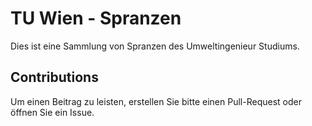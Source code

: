 # TU Wien - Spranzen

Dies ist eine Sammlung von Spranzen des Umweltingenieur Studiums.

## Contributions
Um einen Beitrag zu leisten, erstellen Sie bitte einen Pull-Request
oder öffnen Sie ein Issue.






